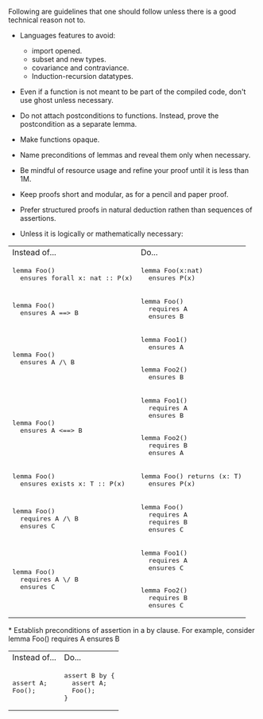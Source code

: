 Following are guidelines that one should follow unless there is a good technical reason not to.

* Languages features to avoid:
    * import opened.
    * subset and new types.
    * covariance and contraviance.
    * Induction-recursion datatypes.
    
* Even if a function is not meant to be part of the compiled code, don't use ghost unless necessary.
* Do not attach postconditions to functions. Instead, prove the postcondition as a separate lemma.
* Make functions opaque.
* Name preconditions of lemmas and reveal them only when necessary.
* Be mindful of resource usage and refine your proof until it is less than 1M.
* Keep proofs short and modular, as for a pencil and paper proof.
* Prefer structured proofs in natural deduction rathen than sequences of assertions. 
* Unless it is logically or mathematically necessary:
<table>
   <tr>
      <td> Instead of... </td> <td> Do... </td>
   </tr>
   <tr> </tr>
   <tr>
      <td> 
<pre>
lemma Foo()
  ensures forall x: nat :: P(x)
</pre>
      </td> 
      <td> 
<pre>
lemma Foo(x:nat) 
  ensures P(x)
</pre>
      </td>
   </tr>
   <tr> </tr>
   <tr>
      <td> 
<pre>
lemma Foo()
  ensures A ==> B
</pre>
      </td> 
      <td> 
<pre>
lemma Foo()
  requires A
  ensures B
</pre>
      </td>
   </tr>  
   <tr> </tr>
   <tr>
      <td> 
<pre>
lemma Foo()
  ensures A /\ B
</pre>
      </td> 
      <td> 
<pre>
lemma Foo1()
  ensures A
<br>
lemma Foo2()
  ensures B
</pre>
      </td>
   </tr> 
   <tr> </tr>
   <tr>
      <td> 
<pre>
lemma Foo()
  ensures A <==> B
</pre>
      </td> 
      <td> 
<pre>
lemma Foo1()
  requires A
  ensures B
<br>
lemma Foo2()
  requires B
  ensures A
</pre>
      </td>
   </tr> 
   <tr> </tr>
   <tr>
      <td> 
<pre>
lemma Foo()
  ensures exists x: T :: P(x)
</pre>
      </td> 
      <td> 
<pre>
lemma Foo() returns (x: T)
  ensures P(x)
</pre>
      </td>
   </tr> 
   <tr> </tr>
   <tr>
      <td> 
<pre>
lemma Foo()
  requires A /\ B
  ensures C
</pre>
      </td> 
      <td> 
<pre>
lemma Foo()
  requires A
  requires B
  ensures C
</pre>
      </td>
   </tr> 
   <tr> </tr>
   <tr>
      <td> 
<pre>
lemma Foo()
  requires A \/ B
  ensures C
</pre>
      </td> 
      <td> 
<pre>
lemma Foo1()
  requires A
  ensures C
   <br>
lemma Foo2()
  requires B
  ensures C   
</pre>
      </td>
   </tr> 
</table>
* Establish preconditions of assertion in a by clause. For example, consider lemma Foo() requires A ensures B
<table>
   <tr>
      <td> Instead of... </td> <td> Do... </td>
   </tr>
   <tr> </tr>
   <tr>
      <td> 
<pre>
assert A;
Foo();
</pre>
      </td> 
      <td> 
<pre>
assert B by {
  assert A;
  Foo();
}
</pre>
      </td>
   </tr> 
</table>









  


